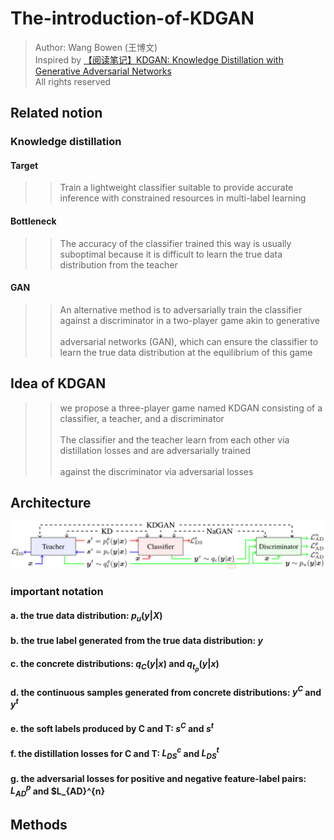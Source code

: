 # The-introduction-of-KDGAN
> Author: Wang Bowen (王博文)<br>
> Inspired by [【阅读笔记】KDGAN: Knowledge Distillation with Generative Adversarial Networks](https://blog.csdn.net/XD_Cauthy/article/details/89183685)<br>
> All rights reserved

## Related notion 
### Knowledge distillation  
#### Target  
>> Train a lightweight classifier suitable to provide accurate inference with constrained resources in multi-label learning <br>  

#### Bottleneck  
>> The accuracy of the classifier trained this way is usually suboptimal because it is difficult to learn the true data distribution from the teacher  

#### GAN  
>> An alternative method is to adversarially train the classifier against a discriminator in a two-player game akin to generative <br>  
>> adversarial networks (GAN), which can ensure the classifier to learn the true data distribution at the equilibrium of this game <br>  

## Idea of KDGAN 
>> we propose a three-player game named KDGAN consisting of a classifier, a teacher, and a discriminator <br>  
>> The classifier and the teacher learn from each other via distillation losses and are adversarially trained <br>  
>> against the discriminator via adversarial losses <br>  

## Architecture
![kdgan](/image/kdgan.bmp "kdgan")

### important notation
#### a.  the true data distribution: $p_u(y|X)$
#### b.  the true label generated from the true data distribution: $y$
#### c.  the  concrete distributions: $q_C(y|x)$ and $q_{t}_{\rho}(y|x)$
#### d.  the continuous samples generated from concrete distributions: $y^C$ and $y^t$
#### e.  the soft labels produced by C and T: $s^C$ and $s^t$
#### f.  the distillation losses for C and T: $L_{DS}^{c}$ and $L_{DS}^{t}$
#### g.  the adversarial losses for positive and negative feature-label pairs: $L_{AD}^{p}$ and $L_{AD}^{n}

##  Methods
>> 
>> 